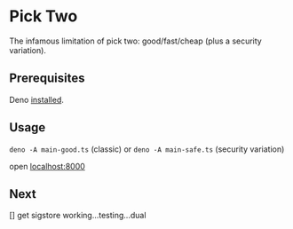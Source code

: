 # Pick Two

The infamous limitation of pick two: good/fast/cheap (plus a security variation).

## Prerequisites

Deno [installed](https://docs.deno.com/runtime/getting_started/installation/).

## Usage

`deno -A main-good.ts` (classic) or `deno -A main-safe.ts` (security variation) 

open [localhost:8000](http://localhost:8000)

## Next
[] get sigstore working...testing...dual
